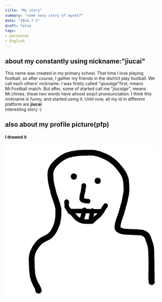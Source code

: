 ```yaml
---
title: "My story"
summary: "some easy story of myself"
date: "2024.7.3"
draft: false
tags:
- personnal
- English
---
```

## about my constantly using nickname:"**jiucai**"
This name was created in my primary school. That time I love playing football, so after course, I gather my friends in the district play football. We call each others' nickname. I was firstly called "_qiusaige_"first, means Mr.Football match. But after, some of started call me "_jiucaige_", means Mr.chives. these two words have almost exact pronounciation. I think this nickname is funny, and started using it. Until now, all my id in different platform are **jiucai**<br>interesting story :)

## also about my profile picture(pfp)
#### I drawed it
![Test Relative Image](./pfp.jpg)